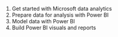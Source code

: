 1. Get started with Microsoft data analytics
2. Prepare data for analysis with Power BI
3. Model data with Power BI
4. Build Power BI visuals and reports
